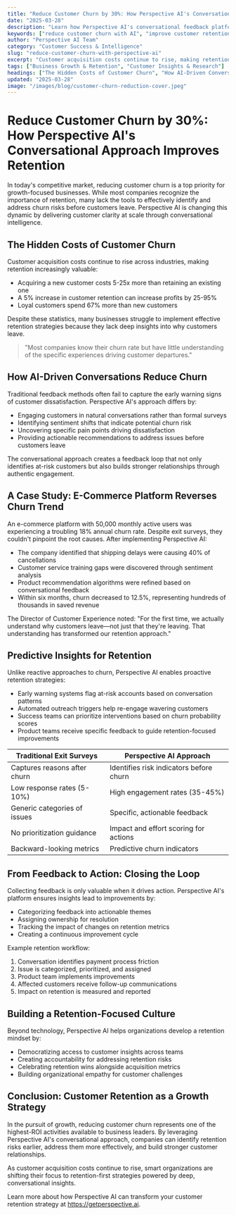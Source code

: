 ```yaml
---
title: "Reduce Customer Churn by 30%: How Perspective AI's Conversational Approach Improves Retention"
date: "2025-03-28"
description: "Learn how Perspective AI's conversational feedback platform helps businesses identify churn risks early and implement targeted retention strategies that significantly reduce customer attrition."
keywords: ["reduce customer churn with AI", "improve customer retention", "customer churn prevention", "AI customer feedback", "retention strategies", "customer attrition", "Perspective AI"]
author: "Perspective AI Team"
category: "Customer Success & Intelligence"
slug: "reduce-customer-churn-with-perspective-ai"
excerpt: "Customer acquisition costs continue to rise, making retention more critical than ever. Discover how Perspective AI's conversational approach helps businesses identify churn risks early and implement targeted strategies that reduce customer attrition by up to 30%."
tags: ["Business Growth & Retention", "Customer Insights & Research"]
headings: ["The Hidden Costs of Customer Churn", "How AI-Driven Conversations Reduce Churn", "A Case Study: E-Commerce Platform", "Predictive Insights for Retention", "From Feedback to Action"]
updated: "2025-03-28"
image: "/images/blog/customer-churn-reduction-cover.jpeg"
---
```


# Reduce Customer Churn by 30%: How Perspective AI's Conversational Approach Improves Retention

In today's competitive market, reducing customer churn is a top priority for growth-focused businesses. While most companies recognize the importance of retention, many lack the tools to effectively identify and address churn risks before customers leave. Perspective AI is changing this dynamic by delivering customer clarity at scale through conversational intelligence.

## The Hidden Costs of Customer Churn

Customer acquisition costs continue to rise across industries, making retention increasingly valuable:

- Acquiring a new customer costs 5-25x more than retaining an existing one
- A 5% increase in customer retention can increase profits by 25-95%
- Loyal customers spend 67% more than new customers

Despite these statistics, many businesses struggle to implement effective retention strategies because they lack deep insights into why customers leave.

> "Most companies know their churn rate but have little understanding of the specific experiences driving customer departures."

## How AI-Driven Conversations Reduce Churn

Traditional feedback methods often fail to capture the early warning signs of customer dissatisfaction. Perspective AI's approach differs by:

- Engaging customers in natural conversations rather than formal surveys
- Identifying sentiment shifts that indicate potential churn risk
- Uncovering specific pain points driving dissatisfaction
- Providing actionable recommendations to address issues before customers leave

The conversational approach creates a feedback loop that not only identifies at-risk customers but also builds stronger relationships through authentic engagement.

## A Case Study: E-Commerce Platform Reverses Churn Trend

An e-commerce platform with 50,000 monthly active users was experiencing a troubling 18% annual churn rate. Despite exit surveys, they couldn't pinpoint the root causes. After implementing Perspective AI:

- The company identified that shipping delays were causing 40% of cancellations
- Customer service training gaps were discovered through sentiment analysis
- Product recommendation algorithms were refined based on conversational feedback
- Within six months, churn decreased to 12.5%, representing hundreds of thousands in saved revenue

The Director of Customer Experience noted: "For the first time, we actually understand why customers leave—not just that they're leaving. That understanding has transformed our retention approach."

## Predictive Insights for Retention

Unlike reactive approaches to churn, Perspective AI enables proactive retention strategies:

- Early warning systems flag at-risk accounts based on conversation patterns
- Automated outreach triggers help re-engage wavering customers
- Success teams can prioritize interventions based on churn probability scores
- Product teams receive specific feedback to guide retention-focused improvements

| Traditional Exit Surveys | Perspective AI Approach |
|-------------------------|--------------------------|
| Captures reasons after churn | Identifies risk indicators before churn |
| Low response rates (5-10%) | High engagement rates (35-45%) |
| Generic categories of issues | Specific, actionable feedback |
| No prioritization guidance | Impact and effort scoring for actions |
| Backward-looking metrics | Predictive churn indicators |

## From Feedback to Action: Closing the Loop

Collecting feedback is only valuable when it drives action. Perspective AI's platform ensures insights lead to improvements by:

- Categorizing feedback into actionable themes
- Assigning ownership for resolution
- Tracking the impact of changes on retention metrics
- Creating a continuous improvement cycle

Example retention workflow:
1. Conversation identifies payment process friction
2. Issue is categorized, prioritized, and assigned
3. Product team implements improvements
4. Affected customers receive follow-up communications
5. Impact on retention is measured and reported

## Building a Retention-Focused Culture

Beyond technology, Perspective AI helps organizations develop a retention mindset by:

- Democratizing access to customer insights across teams
- Creating accountability for addressing retention risks
- Celebrating retention wins alongside acquisition metrics
- Building organizational empathy for customer challenges

## Conclusion: Customer Retention as a Growth Strategy

In the pursuit of growth, reducing customer churn represents one of the highest-ROI activities available to business leaders. By leveraging Perspective AI's conversational approach, companies can identify retention risks earlier, address them more effectively, and build stronger customer relationships.

As customer acquisition costs continue to rise, smart organizations are shifting their focus to retention-first strategies powered by deep, conversational insights.

Learn more about how Perspective AI can transform your customer retention strategy at https://getperspective.ai. 